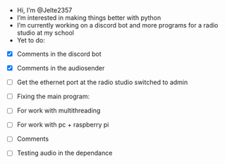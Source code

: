 - Hi, I’m @Jelte2357
- I’m interested in making things better with python
- I’m currently working on a discord bot and more programs for a radio studio at my school
- Yet to do:
- [x] Comments in the discord bot
- [x] Comments in the audiosender

- [ ] Get the ethernet port at the radio studio switched to admin
      
- [ ] Fixing the main program:
- [ ] For work with multithreading
- [ ] For work with pc + raspberry pi
- [ ] Comments

- [ ] Testing audio in the dependance
<!---
Jelte2357/Jelte2357 is a ✨ special ✨ repository because its `README.md` (this file) appears on your GitHub profile.
You can click the Preview link to take a look at your changes. k cool
--->
